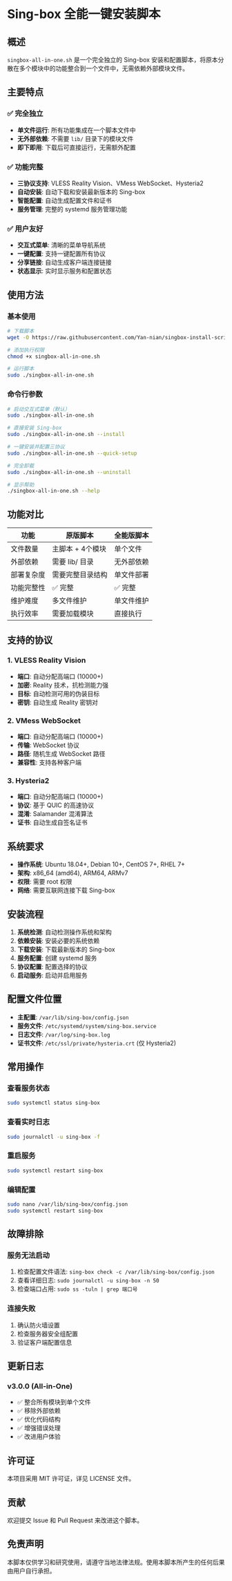 # Sing-box 全能一键安装脚本

## 概述

`singbox-all-in-one.sh` 是一个完全独立的 Sing-box 安装和配置脚本，将原本分散在多个模块中的功能整合到一个文件中，无需依赖外部模块文件。

## 主要特点

### ✅ 完全独立
- **单文件运行**: 所有功能集成在一个脚本文件中
- **无外部依赖**: 不需要 `lib/` 目录下的模块文件
- **即下即用**: 下载后可直接运行，无需额外配置

### ✅ 功能完整
- **三协议支持**: VLESS Reality Vision、VMess WebSocket、Hysteria2
- **自动安装**: 自动下载和安装最新版本的 Sing-box
- **智能配置**: 自动生成配置文件和证书
- **服务管理**: 完整的 systemd 服务管理功能

### ✅ 用户友好
- **交互式菜单**: 清晰的菜单导航系统
- **一键配置**: 支持一键配置所有协议
- **分享链接**: 自动生成客户端连接链接
- **状态显示**: 实时显示服务和配置状态

## 使用方法

### 基本使用

```bash
# 下载脚本
wget -O https://raw.githubusercontent.com/Yan-nian/singbox-install-script/master/singbox-all-in-one.sh

# 添加执行权限
chmod +x singbox-all-in-one.sh

# 运行脚本
sudo ./singbox-all-in-one.sh
```

### 命令行参数

```bash
# 启动交互式菜单（默认）
sudo ./singbox-all-in-one.sh

# 直接安装 Sing-box
sudo ./singbox-all-in-one.sh --install

# 一键安装并配置三协议
sudo ./singbox-all-in-one.sh --quick-setup

# 完全卸载
sudo ./singbox-all-in-one.sh --uninstall

# 显示帮助
./singbox-all-in-one.sh --help
```

## 功能对比

| 功能 | 原版脚本 | 全能版脚本 |
|------|----------|------------|
| 文件数量 | 主脚本 + 4个模块 | 单个文件 |
| 外部依赖 | 需要 lib/ 目录 | 无外部依赖 |
| 部署复杂度 | 需要完整目录结构 | 单文件部署 |
| 功能完整性 | ✅ 完整 | ✅ 完整 |
| 维护难度 | 多文件维护 | 单文件维护 |
| 执行效率 | 需要加载模块 | 直接执行 |

## 支持的协议

### 1. VLESS Reality Vision
- **端口**: 自动分配高端口 (10000+)
- **加密**: Reality 技术，抗检测能力强
- **目标**: 自动检测可用的伪装目标
- **密钥**: 自动生成 Reality 密钥对

### 2. VMess WebSocket
- **端口**: 自动分配高端口 (10000+)
- **传输**: WebSocket 协议
- **路径**: 随机生成 WebSocket 路径
- **兼容性**: 支持各种客户端

### 3. Hysteria2
- **端口**: 自动分配高端口 (10000+)
- **协议**: 基于 QUIC 的高速协议
- **混淆**: Salamander 混淆算法
- **证书**: 自动生成自签名证书

## 系统要求

- **操作系统**: Ubuntu 18.04+, Debian 10+, CentOS 7+, RHEL 7+
- **架构**: x86_64 (amd64), ARM64, ARMv7
- **权限**: 需要 root 权限
- **网络**: 需要互联网连接下载 Sing-box

## 安装流程

1. **系统检测**: 自动检测操作系统和架构
2. **依赖安装**: 安装必要的系统依赖
3. **下载安装**: 下载最新版本的 Sing-box
4. **服务配置**: 创建 systemd 服务
5. **协议配置**: 配置选择的协议
6. **启动服务**: 启动并启用服务

## 配置文件位置

- **主配置**: `/var/lib/sing-box/config.json`
- **服务文件**: `/etc/systemd/system/sing-box.service`
- **日志文件**: `/var/log/sing-box.log`
- **证书文件**: `/etc/ssl/private/hysteria.crt` (仅 Hysteria2)

## 常用操作

### 查看服务状态
```bash
sudo systemctl status sing-box
```

### 查看实时日志
```bash
sudo journalctl -u sing-box -f
```

### 重启服务
```bash
sudo systemctl restart sing-box
```

### 编辑配置
```bash
sudo nano /var/lib/sing-box/config.json
sudo systemctl restart sing-box
```

## 故障排除

### 服务无法启动
1. 检查配置文件语法: `sing-box check -c /var/lib/sing-box/config.json`
2. 查看详细日志: `sudo journalctl -u sing-box -n 50`
3. 检查端口占用: `sudo ss -tuln | grep 端口号`

### 连接失败
1. 确认防火墙设置
2. 检查服务器安全组配置
3. 验证客户端配置信息

## 更新日志

### v3.0.0 (All-in-One)
- ✅ 整合所有模块到单个文件
- ✅ 移除外部依赖
- ✅ 优化代码结构
- ✅ 增强错误处理
- ✅ 改进用户体验

## 许可证

本项目采用 MIT 许可证，详见 LICENSE 文件。

## 贡献

欢迎提交 Issue 和 Pull Request 来改进这个脚本。

## 免责声明

本脚本仅供学习和研究使用，请遵守当地法律法规。使用本脚本所产生的任何后果由用户自行承担。
